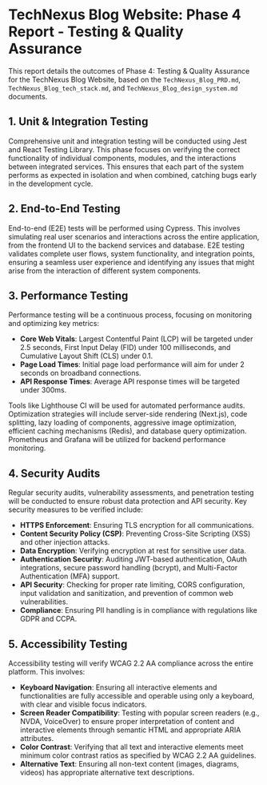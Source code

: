 # TechNexus Blog Website: Phase 4 Report - Testing & Quality Assurance

This report details the outcomes of Phase 4: Testing & Quality Assurance for the TechNexus Blog Website, based on the `TechNexus_Blog_PRD.md`, `TechNexus_Blog_tech_stack.md`, and `TechNexus_Blog_design_system.md` documents.

## 1. Unit & Integration Testing

Comprehensive unit and integration testing will be conducted using Jest and React Testing Library. This phase focuses on verifying the correct functionality of individual components, modules, and the interactions between integrated services. This ensures that each part of the system performs as expected in isolation and when combined, catching bugs early in the development cycle.

## 2. End-to-End Testing

End-to-end (E2E) tests will be performed using Cypress. This involves simulating real user scenarios and interactions across the entire application, from the frontend UI to the backend services and database. E2E testing validates complete user flows, system functionality, and integration points, ensuring a seamless user experience and identifying any issues that might arise from the interaction of different system components.

## 3. Performance Testing

Performance testing will be a continuous process, focusing on monitoring and optimizing key metrics:
- **Core Web Vitals**: Largest Contentful Paint (LCP) will be targeted under 2.5 seconds, First Input Delay (FID) under 100 milliseconds, and Cumulative Layout Shift (CLS) under 0.1.
- **Page Load Times**: Initial page load performance will aim for under 2 seconds on broadband connections.
- **API Response Times**: Average API response times will be targeted under 300ms.

Tools like Lighthouse CI will be used for automated performance audits. Optimization strategies will include server-side rendering (Next.js), code splitting, lazy loading of components, aggressive image optimization, efficient caching mechanisms (Redis), and database query optimization. Prometheus and Grafana will be utilized for backend performance monitoring.

## 4. Security Audits

Regular security audits, vulnerability assessments, and penetration testing will be conducted to ensure robust data protection and API security. Key security measures to be verified include:
- **HTTPS Enforcement**: Ensuring TLS encryption for all communications.
- **Content Security Policy (CSP)**: Preventing Cross-Site Scripting (XSS) and other injection attacks.
- **Data Encryption**: Verifying encryption at rest for sensitive user data.
- **Authentication Security**: Auditing JWT-based authentication, OAuth integrations, secure password handling (bcrypt), and Multi-Factor Authentication (MFA) support.
- **API Security**: Checking for proper rate limiting, CORS configuration, input validation and sanitization, and prevention of common web vulnerabilities.
- **Compliance**: Ensuring PII handling is in compliance with regulations like GDPR and CCPA.

## 5. Accessibility Testing

Accessibility testing will verify WCAG 2.2 AA compliance across the entire platform. This involves:
- **Keyboard Navigation**: Ensuring all interactive elements and functionalities are fully accessible and operable using only a keyboard, with clear and visible focus indicators.
- **Screen Reader Compatibility**: Testing with popular screen readers (e.g., NVDA, VoiceOver) to ensure proper interpretation of content and interactive elements through semantic HTML and appropriate ARIA attributes.
- **Color Contrast**: Verifying that all text and interactive elements meet minimum color contrast ratios as specified by WCAG 2.2 AA guidelines.
- **Alternative Text**: Ensuring all non-text content (images, diagrams, videos) has appropriate alternative text descriptions.